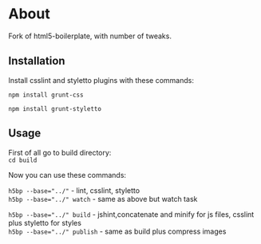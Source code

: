 # About

Fork of html5-boilerplate, with number of tweaks.

## Installation 
Install csslint and styletto plugins with these commands:  

`npm install grunt-css`

`npm install grunt-styletto`

## Usage

First of all go to build directory:  
`cd build`  

Now you can use these commands:  

`h5bp --base="../"` - lint, csslint, styletto  
`h5bp --base="../" watch` - same as above but watch task  
  
`h5bp --base="../" build` - jshint,concatenate and minify for js files, csslint plus styletto for styles  
`h5bp --base="../" publish` - same as build plus compress images